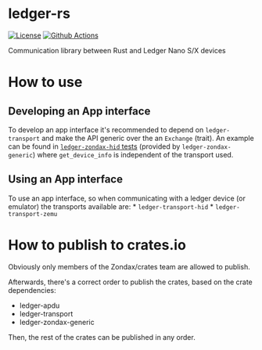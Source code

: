 # ledger-rs

[![License](https://img.shields.io/badge/License-Apache%202.0-blue.svg)](https://opensource.org/licenses/Apache-2.0)
[![Github Actions](https://github.com/Zondax/ledger-rs/actions/workflows/main.yaml/badge.svg)](https://github.com/Zondax/ledger-rs)

Communication library between Rust and Ledger Nano S/X devices

# How to use

## Developing an App interface

To develop an app interface it's recommended to depend on `ledger-transport` and make the API generic over the an `Exchange` (trait).
An example can be found in [`ledger-zondax-hid` tests](./ledger-zondax-hid/src/lib.rs#L380) (provided by `ledger-zondax-generic`) where `get_device_info` is independent of the transport used.

## Using an App interface

To use an app interface, so when communicating with a ledger device (or emulator) the transports available are:
    * `ledger-transport-hid`
    * `ledger-transport-zemu`

# How to publish to crates.io

Obviously only members of the Zondax/crates team are allowed to publish.

Afterwards, there's a correct order to publish the crates, based on the crate dependencies:

* ledger-apdu
* ledger-transport
* ledger-zondax-generic

Then, the rest of the crates can be published in any order.

